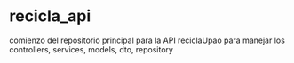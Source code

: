 # recicla_api
comienzo del repositorio principal para la API reciclaUpao para manejar los controllers, services, models, dto, repository

